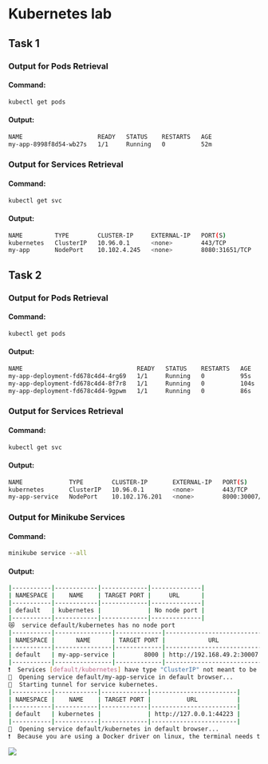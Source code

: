 # Kubernetes lab

## Task 1

### Output for Pods Retrieval

#### Command:

```bash
kubectl get pods
```

#### Output:

```bash
NAME                     READY   STATUS    RESTARTS   AGE
my-app-8998f8d54-wb27s   1/1     Running   0          52m
```

### Output for Services Retrieval

#### Command:

```bash
kubectl get svc
```

#### Output:

```bash
NAME         TYPE        CLUSTER-IP     EXTERNAL-IP   PORT(S)          AGE
kubernetes   ClusterIP   10.96.0.1      <none>        443/TCP          64m
my-app       NodePort    10.102.4.245   <none>        8080:31651/TCP   118s
```

## Task 2

### Output for Pods Retrieval

#### Command:

```bash
kubectl get pods
```

#### Output:

```bash
NAME                                READY   STATUS    RESTARTS   AGE
my-app-deployment-fd678c4d4-4rg69   1/1     Running   0          95s
my-app-deployment-fd678c4d4-8f7r8   1/1     Running   0          104s
my-app-deployment-fd678c4d4-9gpwm   1/1     Running   0          86s
```

### Output for Services Retrieval

#### Command:

```bash
kubectl get svc
```

#### Output:

```bash
NAME             TYPE        CLUSTER-IP       EXTERNAL-IP   PORT(S)          AGE
kubernetes       ClusterIP   10.96.0.1        <none>        443/TCP          18m
my-app-service   NodePort    10.102.176.201   <none>        8000:30007/TCP   17m
```

### Output for Minikube Services

#### Command:
```bash
minikube service --all
```

#### Output:

```bash
|-----------|------------|-------------|--------------|
| NAMESPACE |    NAME    | TARGET PORT |     URL      |
|-----------|------------|-------------|--------------|
| default   | kubernetes |             | No node port |
|-----------|------------|-------------|--------------|
😿  service default/kubernetes has no node port
|-----------|----------------|-------------|---------------------------|
| NAMESPACE |      NAME      | TARGET PORT |            URL            |
|-----------|----------------|-------------|---------------------------|
| default   | my-app-service |        8000 | http://192.168.49.2:30007 |
|-----------|----------------|-------------|---------------------------|
❗  Services [default/kubernetes] have type "ClusterIP" not meant to be exposed, however for local development minikube allows you to access this !
🎉  Opening service default/my-app-service in default browser...
🏃  Starting tunnel for service kubernetes.
|-----------|------------|-------------|------------------------|
| NAMESPACE |    NAME    | TARGET PORT |          URL           |
|-----------|------------|-------------|------------------------|
| default   | kubernetes |             | http://127.0.0.1:44223 |
|-----------|------------|-------------|------------------------|
🎉  Opening service default/kubernetes in default browser...
❗  Because you are using a Docker driver on linux, the terminal needs to be open to run it.

```

![](https://github.com/user-attachments/assets/00e83fe3-2532-48b3-bc17-5345bf6ffdbf)

